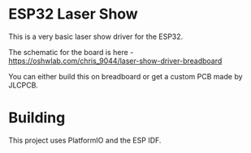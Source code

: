 # ESP32 Laser Show

This is a very basic laser show driver for the ESP32.

The schematic for the board is here - https://oshwlab.com/chris_9044/laser-show-driver-breadboard

You can either build this on breadboard or get a custom PCB made by JLCPCB.

# Building

This project uses PlatformIO and the ESP IDF.
